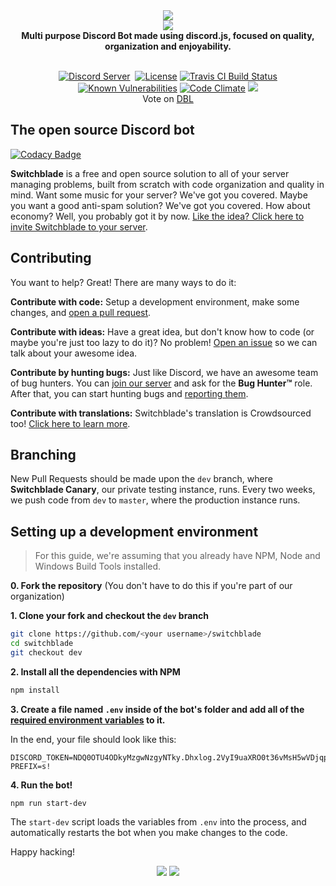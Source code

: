 
<div align="center">
  <img src="https://i.imgur.com/LID4HYe.png"><br>
  <img src="https://i.imgur.com/SVyi88i.png"><br>
  <b>Multi purpose Discord Bot made using discord.js, focused on quality, organization and enjoyability.</b><br><br>

  <p>
    <a href="https://discord.gg/PwWJRsc" target="_blank"><img src="https://img.shields.io/badge/dynamic/json.svg?label=chat%20on%20Discord&colorB=7289DA&url=https%3A%2F%2Fdiscordapp.com%2Fapi%2Fservers%2F445203868624748555%2Fembed.json&query=%24.members.length&suffix=%20online" alt="Discord Server"/></a>
    <a href="https://invite.switchblade.xyz/" target="_blank"><img
    src="https://img.shields.io/badge/invite-to%20your%20Discord%20server-7289da.svg" alt "Invite Switchblade"></a>
    <a href="https://github.com/SwitchbladeBot/switchblade/blob/master/LICENSE" target="_blank"><img src="https://img.shields.io/github/license/SwitchbladeBot/switchblade.svg" alt="License"/></a>
    <a href="https://travis-ci.org/SwitchbladeBot/switchblade" target="_blank"><img src="https://api.travis-ci.org/SwitchbladeBot/switchblade.svg" alt="Travis CI Build Status"/></a>
    <a href="https://snyk.io/test/github/SwitchbladeBot/switchblade" target="_blank"><img src="https://snyk.io/test/github/SwitchbladeBot/switchblade/badge.svg" alt="Known Vulnerabilities"/></a>
    <a href="https://codeclimate.com/github/SwitchbladeBot/switchblade" target="_blank"><img src="https://img.shields.io/codeclimate/maintainability/SwitchbladeBot/switchblade.svg" alt="Code Climate"/></a>
    <a title="Crowdin" target="_blank" href="https://crowdin.com/project/switchblade"><img src="https://d322cqt584bo4o.cloudfront.net/switchblade/localized.svg"></a>
    <br>
    Vote on <a href="https://discordbots.org/bot/445277324175474689/vote" target="_blank">DBL</a>
  </p>
</div>

## The open source Discord bot

[![Codacy Badge](https://api.codacy.com/project/badge/Grade/d88f88bbc38f4db48ffab013d46a234a)](https://app.codacy.com/app/Doges/switchblade?utm_source=github.com&utm_medium=referral&utm_content=SwitchbladeBot/switchblade&utm_campaign=Badge_Grade_Dashboard)

**Switchblade** is a free and open source solution to all of your server managing problems, built from scratch with code organization and quality in mind. Want some music for your server? We've got you covered. Maybe you want a good anti-spam solution? We've got you covered. How about economy? Well, you probably got it by now. [Like the idea? Click here to invite Switchblade to your server](http://invite.switchblade.xyz/).

## Contributing
You want to help? Great! There are many ways to do it:

**Contribute with code:**
Setup a development environment, make some changes, and [open a pull request](https://github.com/SwitchbladeBot/switchblade/compare).

**Contribute with ideas:**
Have a great idea, but don't know how to code (or maybe you're just too lazy to do it)? No problem! [Open an issue](https://github.com/SwitchbladeBot/switchblade/issues/new) so we can talk about your awesome idea.

**Contribute by hunting bugs:**
Just like Discord, we have an awesome team of bug hunters. You can [join our server](https://discord.gg/2FB8wDG) and ask for the **Bug Hunter™** role. After that, you can start hunting bugs and [reporting them](https://github.com/SwitchbladeBot/switchblade/issues/new?template=Bug_report.md).

**Contribute with translations:**
Switchblade's translation is Crowdsourced too! [Click here to learn more](https://crowdin.com/project/switchblade).

## Branching
New Pull Requests should be made upon the `dev` branch, where **Switchblade Canary**, our private testing instance, runs. Every two weeks, we push code from `dev` to `master`, where the production instance runs.

## Setting up a development environment
> For this guide, we're assuming that you already have NPM, Node and Windows Build Tools installed.

**0. Fork the repository** (You don't have to do this if you're part of our organization)


**1. Clone your fork and checkout the `dev` branch**
```bash
git clone https://github.com/<your username>/switchblade
cd switchblade
git checkout dev
```

**2. Install all the dependencies with NPM**
```bash
npm install
```

**3. Create a file named `.env` inside of the bot's folder and add all of the [required environment variables](https://github.com/SwitchbladeBot/switchblade/wiki/Environment-Variables) to it.**

In the end, your file should look like this:
```
DISCORD_TOKEN=NDQ0OTU4ODkyMzgwNzgyNTky.Dhxlog.2VyI9uaXRO0t36vMsH5wVDjqpfk
PREFIX=s!
```

**4. Run the bot!**
```
npm run start-dev
```
The `start-dev` script loads the variables from `.env` into the process, and automatically restarts the bot when you make changes to the code.

Happy hacking!

<div align="center">
  <img src="https://botsfordiscord.com/api/v1/bots/445277324175474689/embed"> <img src="https://discordbots.org/api/widget/445277324175474689.svg">
</div>
